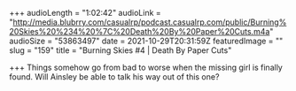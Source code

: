 +++
audioLength = "1:02:42"
audioLink = "http://media.blubrry.com/casualrp/podcast.casualrp.com/public/Burning%20Skies%20%234%20%7C%20Death%20By%20Paper%20Cuts.m4a"
audioSize = "53863497"
date = 2021-10-29T20:31:59Z
featuredImage = ""
slug = "159"
title = "Burning Skies #4 | Death By Paper Cuts"

+++
Things somehow go from bad to worse when the missing girl is finally found. Will Ainsley be able to talk his way out of this one?